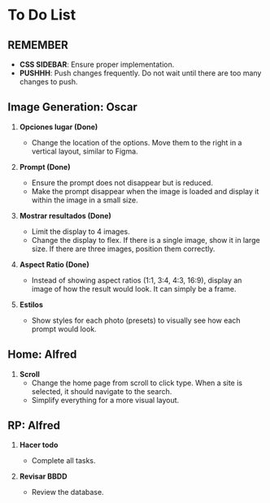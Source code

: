 # To Do List

## REMEMBER

- **CSS SIDEBAR**: Ensure proper implementation.
- **PUSHHH**: Push changes frequently. Do not wait until there are too many changes to push.

## Image Generation: Oscar

1. **Opciones lugar (Done)**
   - Change the location of the options. Move them to the right in a vertical layout, similar to Figma.
   
2. **Prompt (Done)**
   - Ensure the prompt does not disappear but is reduced.
   - Make the prompt disappear when the image is loaded and display it within the image in a small size.
   
3. **Mostrar resultados (Done)**
   - Limit the display to 4 images.
   - Change the display to flex. If there is a single image, show it in large size. If there are three images, position them correctly.
   
4. **Aspect Ratio (Done)**
   - Instead of showing aspect ratios (1:1, 3:4, 4:3, 16:9), display an image of how the result would look. It can simply be a frame.
   
5. **Estilos**
   - Show styles for each photo (presets) to visually see how each prompt would look.

## Home: Alfred

1. **Scroll**
   - Change the home page from scroll to click type. When a site is selected, it should navigate to the search.
   - Simplify everything for a more visual layout.

## RP: Alfred

1. **Hacer todo**
   - Complete all tasks.

2. **Revisar BBDD**
   - Review the database.
